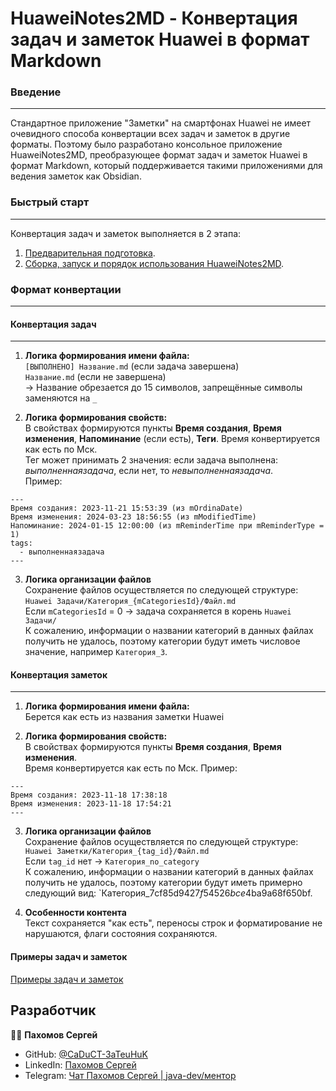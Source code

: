 # HuaweiNotes2MD - Конвертация задач и заметок Huawei в формат Markdown

### Введение
---
Стандартное приложение "Заметки" на смартфонах Huawei не имеет очевидного способа конвертации всех задач и заметок в другие форматы. Поэтому было разработано консольное приложение HuaweiNotes2MD, преобразующее формат задач и заметок Huawei в формат Markdown, который поддерживается такими приложениями для ведения заметок как Obsidian.

### Быстрый старт
---
Конвертация задач и заметок выполняется в 2 этапа:
1. [Предварительная подготовка](guide-huawei-notes-export.md).
2. [Сборка, запуск и порядок использования HuaweiNotes2MD](build-run-usage-huawei-notes2md.md).

### Формат конвертации
---

#### Конвертация задач
---
1. **Логика формирования имени файла:**  
    `[ВЫПОЛНЕНО] Название.md` (если задача завершена)  
    `Название.md` (если не завершена)  
    → Название обрезается до 15 символов, запрещённые символы заменяются на `_`

2. **Логика формирования свойств:**  
    В свойствах формируются пункты **Время создания**, **Время изменения**, **Напоминание** (если есть), **Теги**.
    Время конвертируется как есть по Мск.  
    Тег может принимать 2 значения: если задача выполнена: *выполненнаязадача*, если нет, то *невыполненнаязадача*.  
    Пример:
```
---
Время создания: 2023-11-21 15:53:39 (из mOrdinaDate)
Время изменения: 2024-03-23 18:56:55 (из mModifiedTime)
Напоминание: 2024-01-15 12:00:00 (из mReminderTime при mReminderType = 1)
tags:
  - выполненнаязадача
---
```

3. **Логика организации файлов**  
    Сохранение файлов осуществляется по следующей структуре:  
    `Huawei Задачи/Категория_{mCategoriesId}/Файл.md`  
    Если `mCategoriesId` = 0 → задача сохраняется в корень `Huawei Задачи/`  
    К сожалению, информации о названии категорий в данных файлах получить не удалось, поэтому категории будут иметь числовое значение, например `Категория_3`.

#### Конвертация заметок
---
1. **Логика формирования имени файла:**  
    Берется как есть из названия заметки Huawei

2. **Логика формирования свойств:**  
    В свойствах формируются пункты **Время создания**, **Время изменения**.  
    Время конвертируется как есть по Мск.
    Пример:
```
---
Время создания: 2023-11-18 17:38:18
Время изменения: 2023-11-18 17:54:21
---
```

3. **Логика организации файлов**  
    Сохранение файлов осуществляется по следующей структуре:  
    `Huawei Заметки/Категория_{tag_id}/Файл.md`  
    Если `tag_id` нет → `Категория_no_category`  
    К сожалению, информации о названии категорий в данных файлах получить не удалось, поэтому категории будут иметь примерно следующий вид: `Категория_7cf85d94$27f5$4526$bce4$ba9a68f650bf.

4. **Особенности контента**  
    Текст cохраняется "как есть", переносы строк и форматирование не нарушаются, флаги состояния сохраняются.

#### Примеры задач и заметок
[Примеры задач и заметок](examples)

## Разработчик
👨‍💻 **Пахомов Сергей**
- GitHub: [@CaDuCT-3aTeuHuK](https://github.com/CaDuCT-3aTeuHuK)
- LinkedIn: [Пахомов Сергей](https://www.linkedin.com/in/%D1%81%D0%B5%D1%80%D0%B3%D0%B5%D0%B9-%D0%BF%D0%B0%D1%85%D0%BE%D0%BC%D0%BE%D0%B2-427b62217?trk=contact-info)
- Telegram: [Чат Пахомов Сергей | java-dev/ментор](https://t.me/spakhomov_java)
